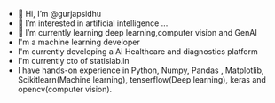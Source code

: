 - 👋 Hi, I’m @gurjapsidhu
- 👀 I’m interested in artificial intelligence ...
- 🌱 I’m currently learning  deep learning,computer vision and GenAI
- I'm a machine learning developer
- I'm currently developing a Ai Healthcare and diagnostics platform
- I'm currently cto of statislab.in
- I have hands-on experience in Python, Numpy, Pandas , Matplotlib, Scikitlearn(Machine learning), tenserflow(Deep learning), keras and opencv(computer vision).
<!---
gurjapsidhu/gurjapsidhu is a ✨ special ✨ repository because its `README.md` (this file) appears on your GitHub profile.
You can click the Preview link to take a look at your changes.
--->
